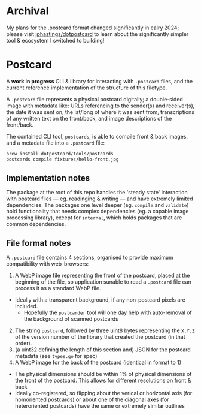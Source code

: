 # Archival

My plans for the .postcard format changed significantly in ealry 2024; please visit [jphastings/dotpostcard](https://github.com/jphastings/dotpostcard) to learn about the significantly simpler tool & ecosystem I switched to building!

# Postcard

A **work in progress** CLI & library for interacting with `.postcard` files, and the current reference implementation of the structure of this filetype.

A `.postcard` file represents a physical postcard digitally; a double-sided image with metadata like: URLs referencing to the sender(s) and receiver(s), the date it was sent on, the lat/long of where it was sent from, transcriptions of any written text on the front/back, and image descriptions of the front/back.

The contained CLI tool, `postcards`, is able to compile front & back images, and a metadata file into a `.postcard` file:

```bash
brew install dotpostcard/tools/postcards
postcards compile fixtures/hello-front.jpg
```

## Implementation notes

The package at the root of this repo handles the 'steady state' interaction with postcard files — eg. readinging & writing — and have extremely limited dependencies. The packages one level deeper (eg. `compile` and `validate`) hold functionality that needs complex dependencies (eg. a capable image processing library), except for `internal`, which holds packages that are common dependencies.

## File format notes

A `.postcard` file contains 4 sections, organised to provide maximum compatibility with web-browsers:

1. A WebP image file representing the front of the postcard, placed at the beginning of the file, so application sunable to read a `.postcard` file can process it as a standard WebP file.
  - Ideally with a transparent background, if any non-postcard pixels are included.
    - Hopefully the `postcarder` tool will one day help with auto-removal of the background of scanned postcards
2. The string `postcard`, followed by three uint8 bytes representing the `X.Y.Z` of the version number of the library that created the postcard (in that order).
3. (a uint32 defining the length of this section and) JSON for the postcard metadata (see `types.go` for spec)
4. A WebP image for the back of the postcard (identical in format to 1)
  - The physical dimensions should be within 1% of physical dimensions of the front of the postcard. This allows for different resolutions on front & back
  - Ideally co-registered, so flipping about the verical or horizontal axis (for homoriented postcards) or about one of the diagonal axes (for heteroriented postcards) have the same or extremely similar outlines
